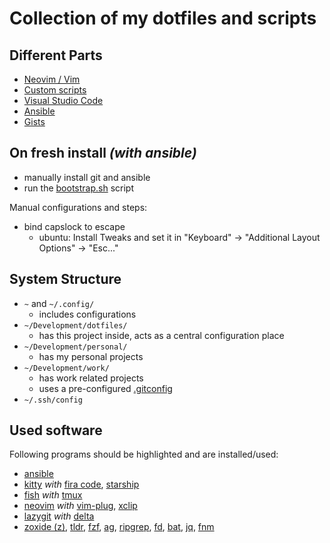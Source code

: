 # Collection of my dotfiles and scripts


## Different Parts
* [Neovim / Vim](./.config/nvim/README.md)
* [Custom scripts](./custom-scripts/README.md)
* [Visual Studio Code](./config/Coder/User/README.md)
* [Ansible](./ansible/README.md)
* [Gists](https://gist.github.com/eckon)


## On fresh install _(with ansible)_

* manually install git and ansible
* run the [bootstrap.sh](./ansible/bootstrap.sh) script

Manual configurations and steps:
* bind capslock to escape
  * ubuntu: Install Tweaks and set it in "Keyboard" -> "Additional Layout Options" -> "Esc..."


## System Structure

* `~` and `~/.config/`
  * includes configurations
* `~/Development/dotfiles/`
  * has this project inside, acts as a central configuration place
* `~/Development/personal/`
  * has my personal projects
* `~/Development/work/`
  * has work related projects
  * uses a pre-configured [.gitconfig](./.config/gitconfig/work)
* `~/.ssh/config`


## Used software

Following programs should be highlighted and are installed/used:
* [ansible](https://github.com/ansible/ansible)
* [kitty](https://github.com/kovidgoyal/kitty) _with_ [fira code](https://github.com/tonsky/FiraCode), [starship](https://github.com/starship/starship)
* [fish](https://github.com/fish-shell/fish-shell) _with_ [tmux](https://github.com/tmux/tmux)
* [neovim](https://github.com/neovim/neovim) _with_ [vim-plug](https://github.com/junegunn/vim-plug), [xclip](https://wiki.ubuntuusers.de/xclip/)
* [lazygit](https://github.com/jesseduffield/lazygit) _with_ [delta](https://github.com/dandavison/delta)
* [zoxide (z)](https://github.com/ajeetdsouza/zoxide), [tldr](https://github.com/tldr-pages/tldr), [fzf](https://github.com/junegunn/fzf), [ag](https://github.com/ggreer/the_silver_searcher), [ripgrep](https://github.com/BurntSushi/ripgrep), [fd](https://github.com/sharkdp/fd), [bat](https://github.com/sharkdp/bat), [jq](https://github.com/stedolan/jq), [fnm](https://github.com/Schniz/fnm)
